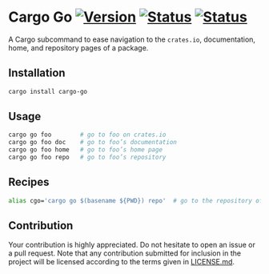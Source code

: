 # Cargo Go [![Version][version-img]][version-url] [![Status][status1-img]][status1-url] [![Status][status2-img]][status2-url]

A Cargo subcommand to ease navigation to the `crates.io`, documentation, home,
and repository pages of a package.

## Installation

```bash
cargo install cargo-go
```

## Usage

```bash
cargo go foo        # go to foo on crates.io
cargo go foo doc    # go to foo’s documentation
cargo go foo home   # go to foo’s home page
cargo go foo repo   # go to foo’s repository
```

## Recipes

```bash
alias cgo='cargo go $(basename ${PWD}) repo'  # go to the repository of the current package
```

## Contribution

Your contribution is highly appreciated. Do not hesitate to open an issue or a
pull request. Note that any contribution submitted for inclusion in the project
will be licensed according to the terms given in [LICENSE.md](LICENSE.md).

[status1-img]: https://travis-ci.org/IvanUkhov/cargo-go.svg?branch=master
[status1-url]: https://travis-ci.org/IvanUkhov/cargo-go
[status2-img]: https://ci.appveyor.com/api/projects/status/j33t6axedga9c0t7?svg=true
[status2-url]: https://ci.appveyor.com/project/IvanUkhov/cargo-go
[version-img]: https://img.shields.io/crates/v/cargo-go.svg
[version-url]: https://crates.io/crates/cargo-go
